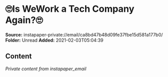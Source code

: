 # 🙄Is WeWork a Tech Company Again?🙄

**Source:** instapaper-private://email/ca8bd47b48d09fe37fbe15d581a177b0/
**Folder:** Unread
**Added:** 2021-02-03T05:04:39




## Content
*Private content from instapaper_email*
